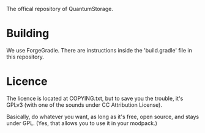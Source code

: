 The offical repository of QuantumStorage.



Building
=========

We use ForgeGradle. There are instructions inside the 'build.gradle' file in this repository.


Licence
=========

The licence is located at COPYING.txt, but to save you the trouble, it's GPLv3 (with one of the sounds under CC Attribution License). 

Basically, do whatever you want, as long as it's free, open source, and stays under GPL. (Yes, that allows you to use it in your modpack.)

